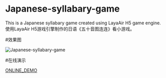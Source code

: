# Japanese-syllabary-game

This is a Japanese syllabary game created using LayaAir H5 game engine.
使用LayaAir H5游戏引擎制作的日语《五十音图连连》看小游戏。

#效果图

![Japanese-syllabary-game](http://www.coderluan.com/wp-content/uploads/2017/04/linkgame.png)

#在线演示

[ONLINE_DEMO](http://www.coderluan.com/game/Japanese-syllabary-game/)